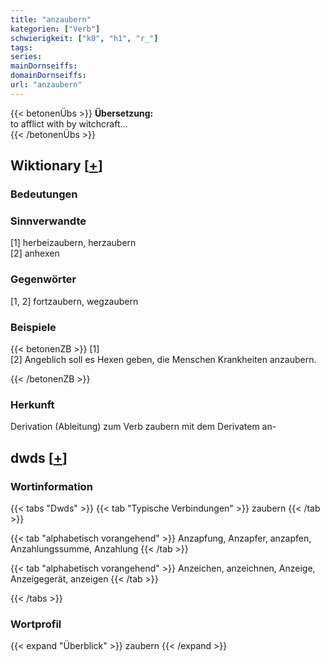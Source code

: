 ```yaml
---
title: "anzaubern"
kategorien: ["Verb"]
schwierigkeit: ["k0", "h1", "r_"]
tags:
series:
mainDornseiffs:
domainDornseiffs:
url: "anzaubern"
---
```


{{< betonenÜbs >}}
**Übersetzung:**  
to afflict with by witchcraft...  
{{< /betonenÜbs >}}

## Wiktionary [[+](https://de.wiktionary.org/wiki/anzaubern)]

### Bedeutungen

### Sinnverwandte
[1] herbeizaubern, herzaubern  
[2] anhexen  

### Gegenwörter
[1, 2] fortzaubern, wegzaubern  

### Beispiele
{{< betonenZB >}}
[1]  
[2] Angeblich soll es Hexen geben, die Menschen Krankheiten anzaubern.  

{{< /betonenZB >}}
### Herkunft
Derivation (Ableitung) zum Verb zaubern mit dem Derivatem an-  



## dwds [[+](https://www.dwds.de/wb/anzaubern)]

### Wortinformation
{{< tabs "Dwds" >}}
{{< tab "Typische Verbindungen" >}}
zaubern
{{< /tab >}}

{{< tab "alphabetisch vorangehend" >}}
Anzapfung, Anzapfer, anzapfen, Anzahlungssumme, Anzahlung
{{< /tab >}}

{{< tab "alphabetisch vorangehend" >}}
Anzeichen, anzeichnen, Anzeige, Anzeigegerät, anzeigen
{{< /tab >}}

{{< /tabs >}}

### Wortprofil
{{< expand "Überblick" >}} zaubern {{< /expand >}}

